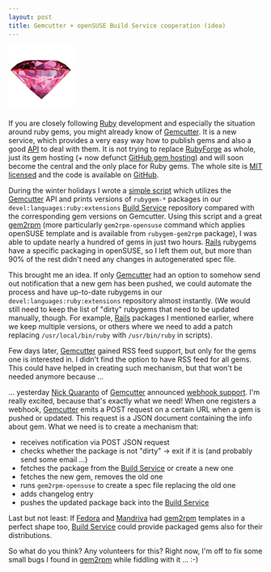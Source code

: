 ```yaml
---
layout: post
title: Gemcutter + openSUSE Build Service cooperation (idea)
---
```


![gemcutter](/assets/gemcutter.png)

If you are closely following [Ruby](http://www.ruby-lang.org/) development and especially the situation around ruby gems, you might already know of [Gemcutter](http://gemcutter.org/). It is a new service, which provides a very easy way how to publish gems and also a good [API](http://gemcutter.org/pages/api_docs) to deal with them. It is not trying to replace [RubyForge](http://rubyforge.org/) as whole, just its gem hosting (+ now defunct [GitHub gem hosting](http://gems.github.com/)) and will soon become the central and the only place for Ruby gems. The whole site is [MIT licensed](http://www.opensource.org/licenses/mit-license.php) and the code is available on [GitHub](http://github.com/qrush/gemcutter).

During the winter holidays I wrote a [simple script](http://gitorious.org/opensuse/misc/blobs/master/buildservice-gemcutter-versions) which utilizes the [Gemcutter](http://gemcutter.org/) API and prints versions of `rubygem-*` packages in our `devel:languages:ruby:extensions` [Build Service](http://en.opensuse.org/Build_Service) repository compared with the corresponding gem versions on Gemcutter. Using this script and a great [gem2rpm](http://rubyforge.org/projects/gem2rpm/) (more particularly `gem2rpm-opensuse` command which applies openSUSE template and is available from `rubygem-gem2rpm` package), I was able to update nearly a hundred of gems in just two hours. [Rails](http://rubyonrails.org/) rubygems have a specific packaging in openSUSE, so I left them out, but more than 90% of the rest didn't need any changes in autogenerated spec file.

This brought me an idea. If only [Gemcutter](http://gemcutter.org/) had an option to somehow send out notification that a new gem has been pushed, we could automate the process and have up-to-date rubygems in our `devel:languages:ruby:extensions` repository almost instantly. (We would still need to keep the list of "dirty" rubygems that need to be updated manually, though. For example, [Rails](http://rubyonrails.org/) packages I mentioned earlier, where we keep multiple versions, or others where we need to add a patch replacing `/usr/local/bin/ruby` with `/usr/bin/ruby` in scripts).

Few days later, [Gemcutter](http://gemcutter.org/) gained RSS feed support, but only for the gems one is interested in. I didn't find the option to have RSS feed for all gems. This could have helped in creating such mechanism, but that won't be needed anymore because ...

... yesterday [Nick Quaranto](http://twitter.com/qrush) of [Gemcutter](http://gemcutter.org/) announced [webhook support](http://gemcutter.org/pages/gem_docs#webhook). I'm really excited, because that's exactly what we need! When one registers a webhook, [Gemcutter](http://gemcutter.org/) emits a POST request on a certain URL when a gem is pushed or updated. This request is a JSON document containing the info about gem. What we need is to create a mechanism that:

* receives notification via POST JSON request
* checks whether the package is not "dirty" -> exit if it is (and probably send some email ...)
* fetches the package from the [Build Service](http://en.opensuse.org/Build_Service) or create a new one
* fetches the new gem, removes the old one
* runs `gem2rpm-opensuse` to create a spec file replacing the old one
* adds changelog entry
* pushes the updated package back into the [Build Service](http://en.opensuse.org/Build_Service)

Last but not least: If [Fedora](http://fedoraproject.org/) and [Mandriva](http://mandriva.com/) had [gem2rpm](http://rubyforge.org/projects/gem2rpm/) templates in a perfect shape too, [Build Service](http://en.opensuse.org/Build_Service) could provide packaged gems also for their distributions.

So what do you think? Any volunteers for this? Right now, I'm off to fix some small bugs I found in [gem2rpm](http://rubyforge.org/projects/gem2rpm/) while fiddling with it ... :-)
